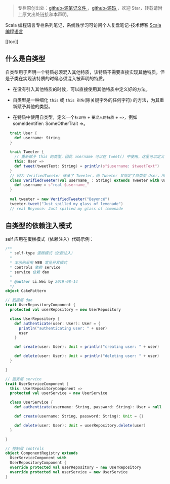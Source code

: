 > 专栏原创出处：[github-源笔记文件 ](https://github.com/GourdErwa/review-notes/tree/master/language/scala-basis) ，[github-源码 ](https://github.com/GourdErwa/scala-advanced/tree/master/scala-base/src/main/scala/com/gourd/scala/base/)，欢迎 Star，转载请附上原文出处链接和本声明。

Scala 编程语言专栏系列笔记，系统性学习可访问个人复盘笔记-技术博客 [Scala 编程语言 ](https://review-notes.top/language/scala-basis/)

[[toc]] 
## 什么是自类型
自类型用于声明一个特质必须混入其他特质，该特质不需要直接实现其他特质，但是子类在实现该特质的时候必须混入被声明的特质。

* 在没有引入其他特质的时候，可以直接使用其他特质中定义好的方法。

* 自类型是一种细化 `this` 或 `this 别名`(除关键字外的任何字符) 的方法，为其重新赋予其他的类型。

* 在特质中使用自类型，定义一个`标识符` + `要混入的特质` + `=>`，例如 someIdentifier: SomeOtherTrait =>。

```scala
  trait User {
    def username: String
  }
  
  trait Tweeter {
    // 重新赋予 this 的类型，因此 username 可以在 tweet() 中使用，这里可以定义 this 为除关键字之外的任何字符。
    this: User =>
    def tweet(tweetText: String) = println(s"$username: $tweetText")
  }
  // 因为 VerifiedTweeter 继承了 Tweeter，而 Tweeter 又指定了自类型 User，所以 VerifiedTweeter 还需要混入 User
  class VerifiedTweeter(val username_ : String) extends Tweeter with User {
  	def username = s"real $username_"
  }
  
  val tweeter = new VerifiedTweeter("Beyoncé")
  tweeter.tweet("Just spilled my glass of lemonade")
  // real Beyoncé: Just spilled my glass of lemonade
```

## 自类型的依赖注入模式

self 应用在蛋糕模式（依赖注入）代码示例：

```scala
/**
  * self-type 蛋糕模式（依赖注入）
  *
  * 本示例采用 WEB 常见开发模式
  * controls 依赖 service
  * service 依赖 dao
  *
  * @author Li.Wei by 2019-08-14
  */
object CakePattern

// 数据层 dao
trait UserRepositoryComponent {
  protected val userRepository = new UserRepository

  class UserRepository {
    def authenticate(user: User): User = {
      println("authenticating user: " + user)
      user
    }

    def create(user: User): Unit = println("creating user: " + user)

    def delete(user: User): Unit = println("deleting user: " + user)
  }

}

// 服务层 service
trait UserServiceComponent {
  this: UserRepositoryComponent =>
  protected val userService = new UserService

  class UserService {
    def authenticate(username: String, password: String): User = null

    def create(username: String, password: String): Unit = {}

    def delete(user: User): Unit = userRepository.delete(user)
  }

}

// 控制层 controls
object ComponentRegistry extends
  UserServiceComponent with
  UserRepositoryComponent {
  override protected val userRepository = new UserRepository
  override protected val userService = new UserService
}
```